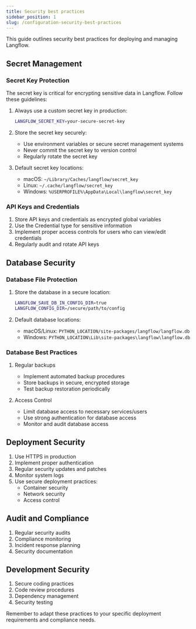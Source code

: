 ```yaml
---
title: Security best practices
sidebar_position: 1
slug: /configuration-security-best-practices
---
```


This guide outlines security best practices for deploying and managing Langflow.

## Secret Management

### Secret Key Protection

The secret key is critical for encrypting sensitive data in Langflow. Follow these guidelines:

1. Always use a custom secret key in production:

   ```bash
   LANGFLOW_SECRET_KEY=your-secure-secret-key
   ```

2. Store the secret key securely:

   - Use environment variables or secure secret management systems
   - Never commit the secret key to version control
   - Regularly rotate the secret key

3. Default secret key locations:
   - macOS: `~/Library/Caches/langflow/secret_key`
   - Linux: `~/.cache/langflow/secret_key`
   - Windows: `%USERPROFILE%\AppData\Local\langflow\secret_key`

### API Keys and Credentials

1. Store API keys and credentials as encrypted global variables
2. Use the Credential type for sensitive information
3. Implement proper access controls for users who can view/edit credentials
4. Regularly audit and rotate API keys

## Database Security

### Database File Protection

1. Store the database in a secure location:

   ```bash
   LANGFLOW_SAVE_DB_IN_CONFIG_DIR=true
   LANGFLOW_CONFIG_DIR=/secure/path/to/config
   ```

2. Default database locations:
   - macOS/Linux: `PYTHON_LOCATION/site-packages/langflow/langflow.db`
   - Windows: `PYTHON_LOCATION\Lib\site-packages\langflow\langflow.db`

### Database Best Practices

1. Regular backups

   - Implement automated backup procedures
   - Store backups in secure, encrypted storage
   - Test backup restoration periodically

2. Access Control
   - Limit database access to necessary services/users
   - Use strong authentication for database access
   - Monitor and audit database access

## Deployment Security

1. Use HTTPS in production
2. Implement proper authentication
3. Regular security updates and patches
4. Monitor system logs
5. Use secure deployment practices:
   - Container security
   - Network security
   - Access control

## Audit and Compliance

1. Regular security audits
2. Compliance monitoring
3. Incident response planning
4. Security documentation

## Development Security

1. Secure coding practices
2. Code review procedures
3. Dependency management
4. Security testing

Remember to adapt these practices to your specific deployment requirements and compliance needs.
